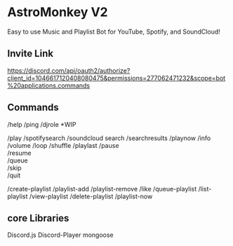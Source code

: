 # AstroMonkey V2

Easy to use Music and Playlist Bot for YouTube, Spotify, and SoundCloud!

## Invite Link

https://discord.com/api/oauth2/authorize?client_id=1046617120408080475&permissions=277062471232&scope=bot%20applications.commands

## Commands

/help
/ping
/djrole \*WIP

/play
/spotifysearch
/soundcloud search
/searchresults
/playnow
/info
/volume
/loop
/shuffle
/playlast
/pause  
/resume  
/queue  
/skip  
/quit

/create-playlist
/playlist-add
/playlist-remove
/like
/queue-playlist
/list-playlist
/view-playlist
/delete-playlist
/playlist-now

## core Libraries

Discord.js
Discord-Player
mongoose
